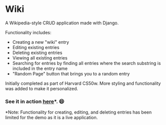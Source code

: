 # Wiki
<p>A Wikipedia-style CRUD application made with Django.</p>

Functionality includes:
<ul>
  <li>Creating a new "wiki" entry</li>
  <li>Editing existing entries</li>
  <li>Deleting existing entries</li>
  <li>Viewing all existing entries</li>
  <li>Searching for entries by finding all entries where the search substring is included in the entry name</li>
  <li>"Random Page" button that brings you to a random entry</li>
</ul>

<p>Initially completed as part of Harvard CS50w. More styling and functionality was added to make it personalized.</p>

### See it in action <a href="https://mheyda-cs50w-wiki-demo.herokuapp.com/" target="_blank"><ins>here</ins></a>*. :smile:
*Note: Functionality for creating, editing, and deleting entries has been limited for the demo as it is a live application.
